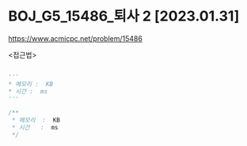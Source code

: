 # BOJ_G5_15486_퇴사 2 [2023.01.31]
https://www.acmicpc.net/problem/15486

<접근법>
```

```




```python
'''
* 메모리 :  KB
* 시간 :  ms
'''

```




```java
/**
 * 메모리  :  KB
 * 시간   :  ms
 */
```
